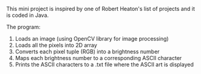 This mini project is inspired by one of Robert Heaton's list of projects and it is coded in Java.

The program:
1. Loads an image (using OpenCV library for image processing)
2. Loads all the pixels into 2D array
3. Converts each pixel tuple (RGB) into a brightness number
4. Maps each brightness number to a corresponding ASCII character
5. Prints the ASCII characters to a .txt file where the ASCII art is displayed
